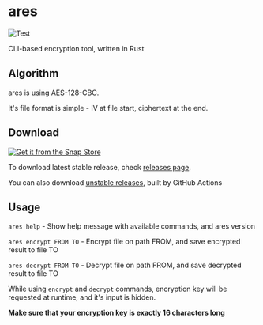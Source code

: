 # ares
![Test](https://github.com/ivan770/ares/workflows/Test/badge.svg)

CLI-based encryption tool, written in Rust
## Algorithm
ares is using AES-128-CBC.

It's file format is simple - IV at file start, ciphertext at the end.
## Download
[![Get it from the Snap Store](https://snapcraft.io/static/images/badges/en/snap-store-black.svg)](https://snapcraft.io/ares)

To download latest stable release, check [releases page](https://github.com/ivan770/ares/releases).

You can also download [unstable releases](https://github.com/ivan770/ares/actions), built by GitHub Actions

## Usage
`ares help` - Show help message with available commands, and ares version

`ares encrypt FROM TO` - Encrypt file on path FROM, and save encrypted result to file TO

`ares decrypt FROM TO` - Decrypt file on path FROM, and save decrypted result to file TO

While using `encrypt` and `decrypt` commands, encryption key will be requested at runtime, and it's input is hidden.

**Make sure that your encryption key is exactly 16 characters long**

